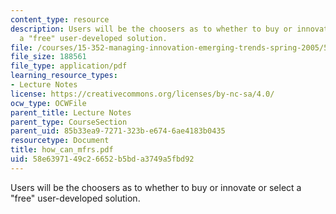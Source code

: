 ```yaml
---
content_type: resource
description: Users will be the choosers as to whether to buy or innovate or select
  a "free" user-developed solution.
file: /courses/15-352-managing-innovation-emerging-trends-spring-2005/58e6397149c26652b5bda3749a5fbd92_how_can_mfrs.pdf
file_size: 188561
file_type: application/pdf
learning_resource_types:
- Lecture Notes
license: https://creativecommons.org/licenses/by-nc-sa/4.0/
ocw_type: OCWFile
parent_title: Lecture Notes
parent_type: CourseSection
parent_uid: 85b33ea9-7271-323b-e674-6ae4183b0435
resourcetype: Document
title: how_can_mfrs.pdf
uid: 58e63971-49c2-6652-b5bd-a3749a5fbd92
---
```

Users will be the choosers as to whether to buy or innovate or select a "free" user-developed solution.